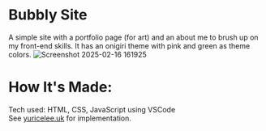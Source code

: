 # Bubbly Site
A simple site with a portfolio page (for art) and an about me to brush up on my front-end skills. It has an onigiri theme with pink and green as theme colors.
![Screenshot 2025-02-16 161925](https://github.com/user-attachments/assets/c2126e6b-e366-4cba-9cf8-4a39b730a59e)

# How It's Made:
Tech used: HTML, CSS, JavaScript using VSCode  
See [yuricelee.uk](www.yuricelee.uk) for implementation.

